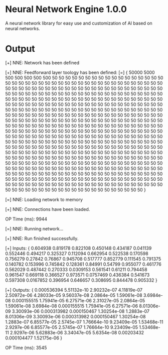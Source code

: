 # Neural Network Engine 1.0.0
A neural network library for easy use and customization of AI based on neural networks.

# Output
[+] NNE: Network has been defined

[+] NNE: Feedforward layer toology has been defined: [=] { 50000 5000 500 500 500 500 500 50 50 50 50 50 50 50 50 50 50 50 50 50 50 50 50 50 50 50 50 50 50 50 50 50 50 50 50 50 50 50 50 50 50 50 50 50 50 50 50 50 50 50 50 50 50 50 50 50 50 50 50 50 50 50 50 50 50 50 50 50 50 50 50 50 50 50 50 50 50 50 50 50 50 50 50 50 50 50 50 50 50 50 50 50 50 50 50 50 50 50 50 50 50 50 50 50 50 50 50 50 50 50 50 50 50 50 50 50 50 50 50 50 50 50 50 50 50 50 50 50 50 50 50 50 50 50 50 50 50 50 50 50 50 50 50 50 50 50 50 50 50 50 50 50 50 50 50 50 50 50 50 50 50 50 50 50 50 50 50 50 50 50 50 50 50 50 50 50 50 50 50 50 50 50 50 50 50 50 50 50 50 50 50 50 50 50 50 50 50 50 50 50 50 50 50 50 50 50 50 50 50 50 50 50 50 50 50 50 50 50 50 50 50 50 50 50 50 50 50 50 50 50 50 50 50 50 50 50 50 50 50 50 50 50 50 50 50 50 50 50 50 50 50 50 50 50 50 50 50 50 50 50 50 50 50 50 50 50 50 50 50 50 50 50 50 50 50 50 50 50 50 50 50 50 50 50 50 50 50 50 50 50 50 50 50 50 50 50 50 50 50 50 50 50 50 50 50 50 50 50 50 50 50 50 50 50 50 50 50 50 50 50 50 50 50 50 50 50 50 50 50 50 50 50 50 50 50 50 50 50 50 50 50 50 50 50 50 50 50 50 50 50 50 50 50 50 50 50 50 50 50 50 50 50 50 50 50 50 50 50 50 50 50 50 50 50 50 50 50 50 50 50 50 50 50 50 50 50 50 50 50 50 50 50 50 50 50 50 50 50 50 50 50 50 50 50 50 50 50 50 50 50 50 50 50 50 50 50 50 50 50 50 50 50 50 50 50 50 50 50 50 50 50 50 50 50 50 50 50 50 50 50 50 50 50 50 50 50 50 50 50 50 50 50 50 50 50 50 50 50 50 50 50 50 50 50 50 50 50 50 50 50 50 50 50 50 50 50 50 50 50 50 50 50 50 50 50 50 50 50 50 50 50 50 50 50 50 50 50 50 50 50 50 50 50 50 50 50 50 50 50 50 50 50 50 50 50 50 50 50 50 50 50 50 50 50 50 }

[=] NNE: Loading network to memory

[+] NNE: Connections have been loaded.

OP Time (ms): 9944

[=] NNE: Running network...

[+] NNE: Run finished successfully.

[+] Inputs: { 0.604938 0.819178 0.822108 0.450148 0.434187 0.041139 0.552446 0.494217 0.325327 0.112094 0.662954 0.522538 0.170598 0.756279 0.27842 0.76867 0.945708 0.517777 0.852779 0.111545 0.791375 0.140782 0.153996 0.745842 0.128361 0.84991 0.54799 0.955077 0.461776 0.562029 0.487442 0.270333 0.0309153 0.561541 0.61211 0.794458 0.961547 0.669118 0.366527 0.973571 0.0757469 0.436384 0.541673 0.597308 0.0167852 0.396954 0.646657 0.308695 0.844478 0.905332 }

[+] Outputs: { 0.000536394 5.51132e-10 2.90232e-07 4.11819e-07 2.50972e-06 4.28033e-05 9.56037e-08 2.0864e-05 1.59061e-08 3.6984e-08 0.000155515 1.75941e-05 6.27571e-06 2.31027e-05 2.0864e-05 1.59061e-08 3.6984e-08 0.000155515 1.75941e-05 6.27571e-06 8.01306e-09 3.30093e-06 0.000313982 0.000150467 1.30254e-08 1.2883e-07 8.01306e-09 3.30093e-06 0.000313982 0.000150467 1.30254e-08 1.2883e-07 6.85577e-05 2.5745e-07 1.76664e-10 9.23409e-05 1.53468e-11 2.9297e-06 6.85577e-05 2.5745e-07 1.76664e-10 9.23409e-05 1.53468e-11 2.9297e-06 5.62883e-06 3.34047e-05 5.6354e-08 0.00203432 0.000104477 1.52175e-06 }

OP Time (ms): 3545
